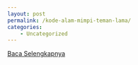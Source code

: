 ```yaml
---
layout: post
permalink: /kode-alam-mimpi-teman-lama/
categories:
    - Uncategorized
---
```


[Baca Selengkapnya](/04)